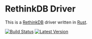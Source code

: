 # RethinkDB Driver

This is a [RethinkDB] driver written in [Rust].

[RethinkDB]: https://www.rethinkdb.com
[Rust]: https://www.rust-lang.org

[![Build Status](https://travis-ci.org/rust-rethinkdb/thinker.svg?branch=master)](https://travis-ci.org/rust-rethinkdb/thinker) [![Latest Version](https://img.shields.io/crates/v/thinker.svg)](https://crates.io/crates/thinker)
